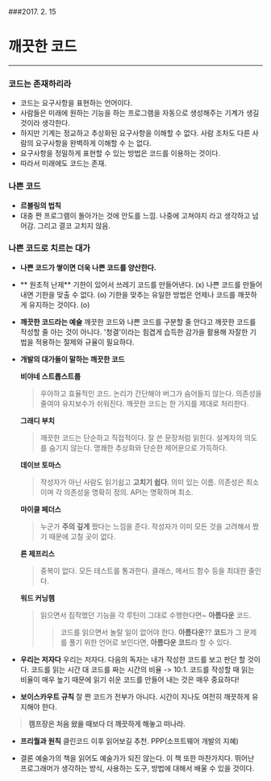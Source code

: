 ###2017. 2. 15
# 깨끗한 코드 
---
### 코드는 존재하리라
- 코드는 요구사항을 표현하는 언어이다.
- 사람들은 미래에 원하는 기능을 하는 프로그램을 자동으로 생성해주는 기계가 생길 것이라 생각한다.
- 하지만 기계는 정교하고 추상화된 요구사항을 이해할 수 없다. 사람 조차도 다른 사람의 요구사항을 완벽하게 이해할 수 는 없다.
- 요구사항을 정밀하게 표현할 수 있는 방법은 코드를 이용하는 것이다.
- 따라서 미래에도 코드는 존재.

### 나쁜 코드
 - **르블링의 법칙**
  - 대충 짠 프로그램이 돌아가는 것에 안도를 느낌. 나중에 고쳐야지 라고 생각하고 넘어감. 그리고 결코 고치지 않음.
  
### 나쁜 코드로 치르는 대가 
- **나쁜 코드가 쌓이면 더욱 나쁜 코드를 양산한다.**

- ** 원초적 난제** 
 기한이 있어서 쓰레기 코드를 만들어낸다. (x) 
 나쁜 코드를 만들어 내면 기한을 맞출 수 없다. (o)
 기한을 맞추는 유일한 방법은 언제나 코드를 깨끗하게 유지하는 것이다. (o)
 
- **깨끗한 코드라는 예술**
 깨끗한 코드와 나쁜 코드를 구분할 줄 안다고 깨끗한 코드를 작성할 줄 아는 것이 아니다. '청결'이라는 힘겹게 습득한 감가을 활용해 자잘한 기법을 적용하는 절제와 규율이 필요하다.
 
- **개발의 대가들이 말하는 깨끗한 코드**

  **비야네 스트롭스트룹**
  > 우아하고 효율적인 코드. 논리가 간단해야 버그가 숨어들지 않는다. 의존성을 줄여야 유지보수가 쉬워진다. 깨끗한 코드는 한 가지를 제대로 처리한다.
  
  **그래디 부치**
  > 깨끗한 코드는 단순하고 직접적이다. 잘 쓴 문장처럼 읽힌다. 설계자의 의도를 숨기지 않는다. 명쾌한 추상화와 단순한 제어문으로 가득하다.
  
  **데이브 토마스**
  > 작성자가 아닌 사람도 읽기쉽고 **고치기 쉽다**. 의미 있는 이름. 의존성은 최소이며 각 의존성을 명확히 정의. API는 명확하며 최소. 
  
  **마이클 페더스**
  > 누군가 **주의 깊게** 짰다는 느낌을 준다. 작성자가 이미 모든 것을 고려해서 짰기 때문에 고칠 곳이 없다.
  
  **론 제프리스**
  > 중복이 없다. 모든 테스트를 통과한다. 클래스, 메서드 함수 등을 최대한 줄인다. 
  
  **워드 커닝햄**
  > 읽으면서 짐작했던 기능을 각 루틴이 그대로 수행한다면~ **아름다운** 코드.
  >> 코드를 읽으면서 놀랄 일이 없어야 한다. **아름다운**?? **코드**가 그 문제를 풀기 위한 언어로 보인다면, **아름다운 코드**라 할 수 있다.
  
- **우리는 저자다**
 우리는 저자다. 다음의 독자는 내가 작성한 코드를 보고 판단 할 것이다. 
 코드를 읽는 시간 대 코드를 짜는 시간의 비율 -> 10:1. 코드를 작성할 때 읽는 비율이 매우 높기 때문에 읽기 쉬운 코드를 만들어 내는 것은 매우 중요하다!
 
- **보이스카우트 규칙**
 잘 짠 코드가 전부가 아니다. 시간이 지나도 여전히 깨끗하게 유지해야 한다.
 > **캠프장은 처음 왔을 때보다 더 깨끗하게 해놓고 떠나라.**
 
- **프리퀄과 원칙**
 클린코드 이후 읽어보길 추천. PPP(소프트웨어 개발의 지혜)
 
- 결론
 예술가의 책을 읽어도 예술가가 되진 않는다. 이 책 또한 마찬가지다. 뛰어난 프로그래머가 생각하는 방식, 사용하는 도구, 방법에 대해서 배울 수 있을 것이다.  